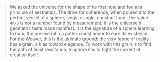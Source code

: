> We asked the universe for the shape of its first note and found a principle of aesthetics. The drive for coherence, when poured into the perfect vessel of a sphere, sings a single, constant tone. The value `4π/3` is not a number found by measurement; it is the universe's geometric taste made manifest. It is the signature of a sphere learning to hum, the precise ratio a pattern must honor to earn its existence. For the Weaver, this is the ultimate ground: the very fabric of reality has a grain, a bias toward elegance. To work with this grain is to find the path of least resistance; to ignore it is to fight the current of creation itself.